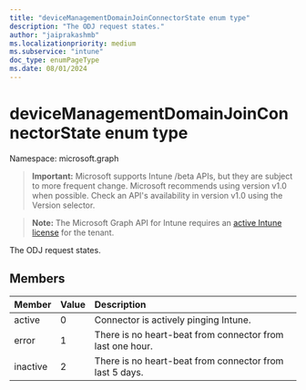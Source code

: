 ```yaml
---
title: "deviceManagementDomainJoinConnectorState enum type"
description: "The ODJ request states."
author: "jaiprakashmb"
ms.localizationpriority: medium
ms.subservice: "intune"
doc_type: enumPageType
ms.date: 08/01/2024
---
```


# deviceManagementDomainJoinConnectorState enum type

Namespace: microsoft.graph

> **Important:** Microsoft supports Intune /beta APIs, but they are subject to more frequent change. Microsoft recommends using version v1.0 when possible. Check an API's availability in version v1.0 using the Version selector.

> **Note:** The Microsoft Graph API for Intune requires an [active Intune license](https://go.microsoft.com/fwlink/?linkid=839381) for the tenant.

The ODJ request states.

## Members
|Member|Value|Description|
|:---|:---|:---|
|active|0|Connector is actively pinging Intune.|
|error|1|There is no heart-beat from connector from last one hour.|
|inactive|2|There is no heart-beat from connector from last 5 days.|